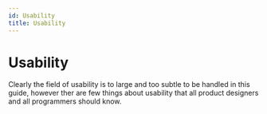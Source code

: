 ```yaml
---
id: Usability
title: Usability
---
```


# Usability

Clearly the field of usability is to large and too subtle to be handled in this guide, however ther are few things about usability that all product designers and all programmers should know.

